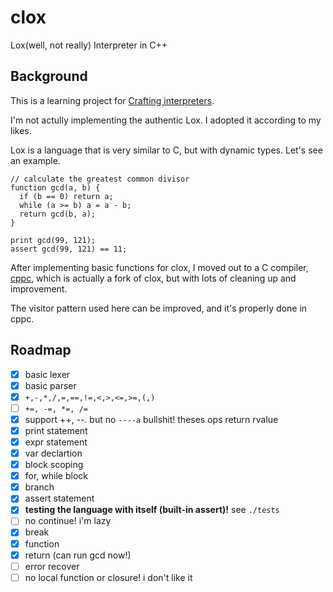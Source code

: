 # clox

Lox(well, not really) Interpreter in C++

## Background
This is a learning project for [Crafting interpreters](https://craftinginterpreters.com/).

I'm not actully implementing the authentic Lox. I adopted it according to my likes.

Lox is a language that is very similar to C, but with dynamic types. Let's see an example.

```
// calculate the greatest common divisor
function gcd(a, b) {
  if (b == 0) return a;
  while (a >= b) a = a - b;
  return gcd(b, a);
}

print gcd(99, 121);
assert gcd(99, 121) == 11;
```

After implementing basic functions for clox, I moved out to a C compiler, [cppc](https://github.com/rapiz1/cppc), which is actually a fork of clox, but with lots of cleaning up and improvement.

The visitor pattern used here can be improved, and it's properly done in cppc.

## Roadmap

- [x] basic lexer
- [x] basic parser
- [x] ``+,-,*,/,=,==,!=,<,>,<=,>=,(,)``
- [ ] ``+=, -=, *=, /=``
- [x] support ++, --. but no `----a` bullshit! theses ops return rvalue
- [x] print statement
- [x] expr statement
- [x] var declartion
- [x] block scoping
- [x] for, while block
- [x] branch
- [x] assert statement
- [x] **testing the language with itself (built-in assert)!** see `./tests`
- [ ] no continue! i'm lazy
- [x] break
- [x] function
- [x] return (can run gcd now!)
- [ ] error recover
- [ ] no local function or closure! i don't like it
